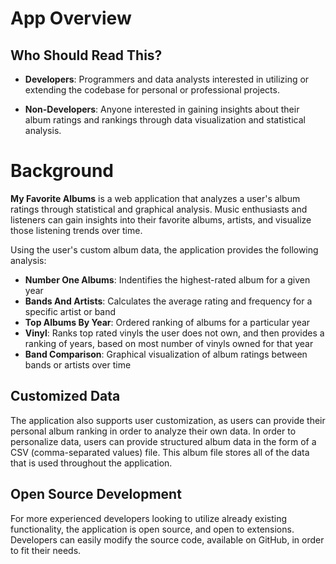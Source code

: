 # App Overview
## Who Should Read This?

- **Developers**: Programmers and data analysts interested in utilizing or extending the codebase for personal or professional projects.

- **Non-Developers**: Anyone interested in gaining insights about their album ratings and rankings through data visualization and statistical analysis.


# Background <!-- ## Make this sound better in the future -->
**My Favorite Albums** is a web application that analyzes a user's album ratings through statistical and graphical analysis. Music enthusiasts and listeners can gain insights into their favorite albums, artists, and visualize those listening trends over time.

Using the user's custom album data, the application provides the following analysis:
- **Number One Albums**: Indentifies the highest-rated album for a given year
- **Bands And Artists**: Calculates the average rating and frequency for a specific artist or band
- **Top Albums By Year**: Ordered ranking of albums for a particular year
- **Vinyl**: Ranks top rated vinyls the user does not own, and then provides a ranking of years, based on most number of vinyls owned for that year
- **Band Comparison**: Graphical visualization of album ratings between bands or artists over time


## Customized Data <!-- Make this sound better -->
The application also supports user customization, as users can provide their personal album ranking in order to analyze their own data. In order to personalize data, users can provide structured album data in the form of a CSV (comma-separated values) file. This album file stores all of the data that is used throughout the application. 


## Open Source Development
For more experienced developers looking to utilize already existing functionality, the application is open source, and open to extensions. Developers can easily modify the source code, available on GitHub, in order to fit their needs.